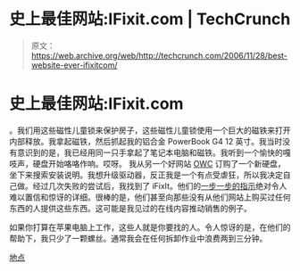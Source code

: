 # 史上最佳网站:IFixit.com | TechCrunch

> 原文：<https://web.archive.org/web/http://techcrunch.com/2006/11/28/best-website-ever-ifixitcom/>

# 史上最佳网站:IFixit.com

。我们用这些磁性儿童锁来保护房子，这些磁性儿童锁使用一个巨大的磁铁来打开内部释放。我拿起磁铁，然后抓起我的铝合金 PowerBook G4 12 英寸。我当时没有意识到的是，我已经用同一只手拿起了笔记本电脑和磁铁。我听到一个愉快的嘎吱声，硬盘开始咯咯作响。哎呀。
 我从另一个好网站 [OWC](https://web.archive.org/web/20130627211425/http://www.macsales.com/) 订购了一个新硬盘，坐下来搜索安装说明。我想升级驱动器，反正我是一个有点受虐狂，所以我决定自己做。经过几次失败的尝试后，我找到了 iFixIt。他们的[一步一步的指示](https://web.archive.org/web/20130627211425/http://www.ifixit.com/Guide/Mac/PowerBook-G4-Al-12-Inch/)绝对令人难以置信和惊讶的详细。很棒的是，他们甚至向那些没有从他们网站上购买过任何东西的人提供这些东西。这可能是我见过的在线内容推动销售的例子。

如果你打算在苹果电脑上工作，这些人就是你要找的人。令人惊讶的是，在他们的帮助下，我只少了一颗螺丝。通常我会在任何拆卸作业中浪费两到三分钟。

[地点](https://web.archive.org/web/20130627211425/http://www.ifixit.com/cart/catalog/)